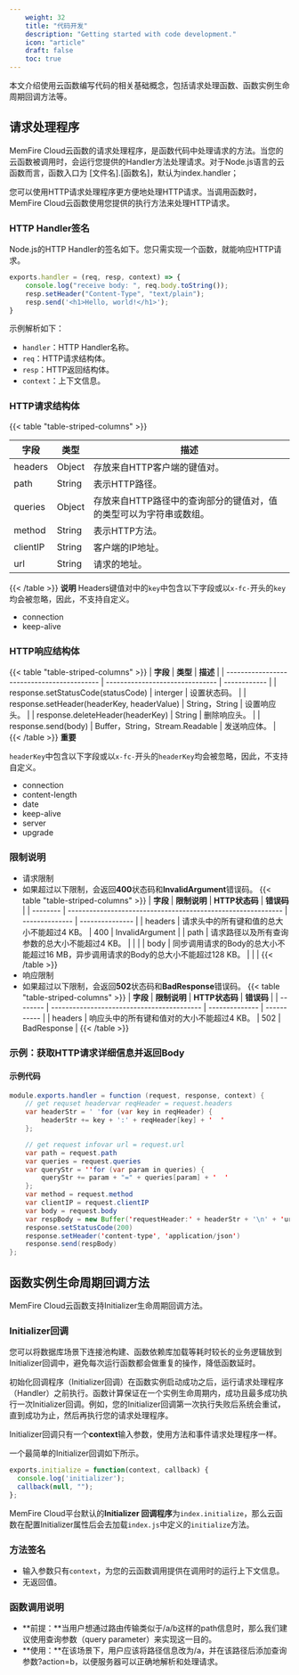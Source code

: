 ```yaml
---
    weight: 32
    title: "代码开发"
    description: "Getting started with code development."
    icon: "article"
    draft: false
    toc: true
---
```


本文介绍使用云函数编写代码的相关基础概念，包括请求处理函数、函数实例生命周期回调方法等。

## **请求处理程序**

MemFire Cloud云函数的请求处理程序，是函数代码中处理请求的方法。当您的云函数被调用时，会运行您提供的Handler方法处理请求。对于Node.js语言的云函数而言，函数入口为 [文件名].[函数名]，默认为index.handler；

您可以使用HTTP请求处理程序更方便地处理HTTP请求。当调用函数时，MemFire Cloud云函数使用您提供的执行方法来处理HTTP请求。



### **HTTP Handler签名**

Node.js的HTTP Handler的签名如下。您只需实现一个函数，就能响应HTTP请求。

```JavaScript
exports.handler = (req, resp, context) => {
    console.log("receive body: ", req.body.toString());
    resp.setHeader("Content-Type", "text/plain");
    resp.send('<h1>Hello, world!</h1>');
}     
```

示例解析如下：

- `handler`：HTTP Handler名称。
- `req`：HTTP请求结构体。
- `resp`：HTTP返回结构体。
- `context`：上下文信息。


### **HTTP请求结构体**

{{< table "table-striped-columns" >}}

| **字段** | **类型** | **描述**                                                     |
| -------- | -------- | ------------------------------------------------------------ |
| headers  | Object   | 存放来自HTTP客户端的键值对。                                 |
| path     | String   | 表示HTTP路径。                                               |
| queries  | Object   | 存放来自HTTP路径中的查询部分的键值对，值的类型可以为字符串或数组。 |
| method   | String   | 表示HTTP方法。                                               |
| clientIP | String   | 客户端的IP地址。                                             |
| url      | String   | 请求的地址。                                                 |
 {{< /table >}}
**说明** Headers键值对中的`key`中包含以下字段或以`x-fc-`开头的`key`均会被忽略，因此，不支持自定义。

- connection
- keep-alive


### **HTTP响应结构体**
{{< table "table-striped-columns" >}}
| **字段**                                   | **类型**                        | **描述**     |
| ------------------------------------------ | ------------------------------- | ------------ |
| response.setStatusCode(statusCode)         | interger                        | 设置状态码。 |
| response.setHeader(headerKey, headerValue) | String，String                  | 设置响应头。 |
| response.deleteHeader(headerKey)           | String                          | 删除响应头。 |
| response.send(body)                        | Buffer，String，Stream.Readable | 发送响应体。 |
 {{< /table >}}
**重要** 

`headerKey`中包含以下字段或以`x-fc-`开头的`headerKey`均会被忽略，因此，不支持自定义。

- connection
- content-length
- date
- keep-alive
- server
- upgrade



### **限制说明**

- 请求限制
- 如果超过以下限制，会返回**400**状态码和**InvalidArgument**错误码。
{{< table "table-striped-columns" >}}
| **字段** | **限制说明**                                                 | **HTTP状态码** | **错误码**      |
| -------- | ------------------------------------------------------------ | -------------- | --------------- |
| headers  | 请求头中的所有键和值的总大小不能超过4 KB。                   | 400            | InvalidArgument |
| path     | 请求路径以及所有查询参数的总大小不能超过4 KB。               |                |                 |
| body     | 同步调用请求的Body的总大小不能超过16 MB，异步调用请求的Body的总大小不能超过128 KB。 |                |                 |
 {{< /table >}}
- 响应限制
- 如果超过以下限制，会返回**502**状态码和**BadResponse**错误码。
{{< table "table-striped-columns" >}}
| **字段** | **限制说明**                               | **HTTP状态码** | **错误码**  |
| -------- | ------------------------------------------ | -------------- | ----------- |
| headers  | 响应头中的所有键和值对的大小不能超过4 KB。 | 502            | BadResponse |
 {{< /table >}}

### **示例：获取HTTP请求详细信息并返回Body**

#### **示例代码**

```Java
module.exports.handler = function (request, response, context) {
    // get requset headervar reqHeader = request.headers
    var headerStr = ' 'for (var key in reqHeader) {
        headerStr += key + ':' + reqHeader[key] + '  '
    };

    // get request infovar url = request.url
    var path = request.path
    var queries = request.queries
    var queryStr = ''for (var param in queries) {
        queryStr += param + "=" + queries[param] + '  '
    };
    var method = request.method
    var clientIP = request.clientIP
    var body = request.body
    var respBody = new Buffer('requestHeader:' + headerStr + '\n' + 'url: ' + url + '\n' + 'path: ' + path + '\n' + 'queries: ' + queryStr + '\n' + 'method: ' + method + '\n' + 'clientIP: ' + clientIP + '\n' + 'body: ' + body + '\n')
    response.setStatusCode(200)
    response.setHeader('content-type', 'application/json')
    response.send(respBody)
};
```

## **函数实例生命周期回调方法**

MemFire Cloud云函数支持Initializer生命周期回调方法。

### **Initializer回调**

您可以将数据库场景下连接池构建、函数依赖库加载等耗时较长的业务逻辑放到Initializer回调中，避免每次运行函数都会做重复的操作，降低函数延时。

初始化回调程序（Initializer回调）在函数实例启动成功之后，运行请求处理程序（Handler）之前执行。函数计算保证在一个实例生命周期内，成功且最多成功执行一次Initializer回调。例如，您的Initializer回调第一次执行失败后系统会重试，直到成功为止，然后再执行您的请求处理程序。

Initializer回调只有一个**context**输入参数，使用方法和事件请求处理程序一样。

一个最简单的Initializer回调如下所示。

```JavaScript
exports.initialize = function(context, callback) {
  console.log('initializer');
  callback(null, "");
};
```

MemFire Cloud平台默认的**Initializer 回调程序**为`index.initialize`，那么云函数在配置Initializer属性后会去加载`index.js`中定义的`initialize`方法。


### **方法签名**

- 输入参数只有`context`，为您的云函数调用提供在调用时的运行上下文信息。
- 无返回值。

### 函数调用说明

- **前提：**当用户想通过路由传输类似于/a/b这样的path信息时，那么我们建议使用查询参数（query parameter）来实现这一目的。
- **使用：**在该场景下，用户应该将路径信息改为/a，并在该路径后添加查询参数?action=b，以便服务器可以正确地解析和处理请求。


